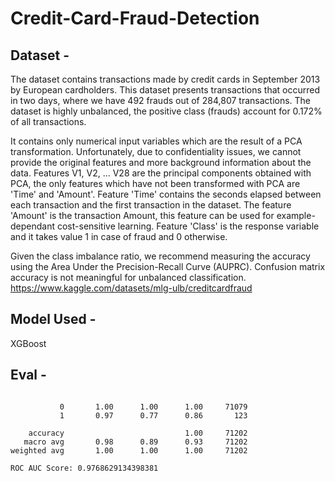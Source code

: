 # Credit-Card-Fraud-Detection
## Dataset -
The dataset contains transactions made by credit cards in September 2013 by European cardholders.
This dataset presents transactions that occurred in two days, where we have 492 frauds out of 284,807 transactions. The dataset is highly unbalanced, the positive class (frauds) account for 0.172% of all transactions.

It contains only numerical input variables which are the result of a PCA transformation. Unfortunately, due to confidentiality issues, we cannot provide the original features and more background information about the data. Features V1, V2, … V28 are the principal components obtained with PCA, the only features which have not been transformed with PCA are 'Time' and 'Amount'. Feature 'Time' contains the seconds elapsed between each transaction and the first transaction in the dataset. The feature 'Amount' is the transaction Amount, this feature can be used for example-dependant cost-sensitive learning. Feature 'Class' is the response variable and it takes value 1 in case of fraud and 0 otherwise.

Given the class imbalance ratio, we recommend measuring the accuracy using the Area Under the Precision-Recall Curve (AUPRC). Confusion matrix accuracy is not meaningful for unbalanced classification. \
https://www.kaggle.com/datasets/mlg-ulb/creditcardfraud

## Model Used -
XGBoost

## Eval -
```              precision    recall  f1-score   support

           0       1.00      1.00      1.00     71079
           1       0.97      0.77      0.86       123

    accuracy                           1.00     71202
   macro avg       0.98      0.89      0.93     71202
weighted avg       1.00      1.00      1.00     71202

ROC AUC Score: 0.9768629134398381 
```

